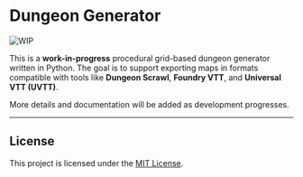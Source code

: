 # Dungeon Generator

![WIP](https://img.shields.io/badge/status-WIP-orange)

This is a **work-in-progress** procedural grid-based dungeon generator written in Python.
The goal is to support exporting maps in formats compatible with tools like **Dungeon Scrawl**, **Foundry VTT**, and **Universal VTT (UVTT)**.

More details and documentation will be added as development progresses.

---

## License

This project is licensed under the [MIT License](LICENSE).
